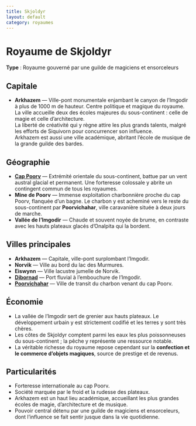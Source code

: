 ```yaml
---
title: Skjoldyr
layout: default
category: royaumes
---
```

# Royaume de Skjoldyr  
**Type** : Royaume gouverné par une guilde de magiciens et ensorceleurs  

## Capitale  
- **Arkhazem** — Ville-pont monumentale enjambant le canyon de l’Imgodir à plus de 1000 m de hauteur. Centre politique et magique du royaume.  
  La ville accueille deux des écoles majeures du sous-continent : celle de magie et celle d’architecture.  
  La liberté de créativité qui y règne attire les plus grands talents, malgré les efforts de Siquivorn pour concurrencer son influence.  
  Arkhazem est aussi une ville académique, abritant l’école de musique de la grande guilde des bardes.  

## Géographie  
- **[Cap Poorv](../lieux/fort_de_poorv.md)** — Extrémité orientale du sous-continent, battue par un vent austral glacial et permanent. Une forteresse colossale y abrite un contingent commun de tous les royaumes.  
- **Mine de Poorv** — Immense exploitation charbonnière proche du cap Poorv, flanquée d’un bagne. Le charbon y est acheminé vers le reste du sous-continent par **Poorvichahar**, ville caravanière située à deux jours de marche.  
- **Vallée de l’Imgodir** — Chaude et souvent noyée de brume, en contraste avec les hauts plateaux glacés d’Onalpita qui la bordent.  

## Villes principales  
- **Arkhazem** — Capitale, ville-pont surplombant l’Imgodir.  
- **Norvik** — Ville au bord du lac des Murmures.  
- **Eiswynn** — Ville lacustre jumelle de Norvik.  
- **[Dibornad](../villes/dibornad.md)** — Port fluvial à l’embouchure de l’Imgodir.  
- **[Poorvichahar](../villes/poorvichahar.md)** — Ville de transit du charbon venant du cap Poorv.  

## Économie  
- La vallée de l’Imgodir sert de grenier aux hauts plateaux. Le développement urbain y est strictement codifié et les terres y sont très chères.  
- Les côtes de Skjoldyr comptent parmi les eaux les plus poissonneuses du sous-continent ; la pêche y représente une ressource notable.  
- La véritable richesse du royaume repose cependant sur la **confection et le commerce d’objets magiques**, source de prestige et de revenus.  

## Particularités  
- Forteresse internationale au cap Poorv.  
- Société marquée par le froid et la rudesse des plateaux.  
- Arkhazem est un haut lieu académique, accueillant les plus grandes écoles de magie, d’architecture et de musique.  
- Pouvoir central détenu par une guilde de magiciens et ensorceleurs, dont l’influence se fait sentir jusque dans la vie quotidienne.  

